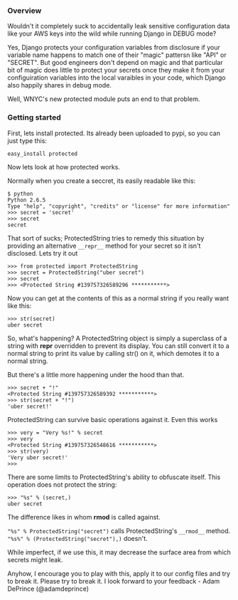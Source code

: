 ### Overview

Wouldn't it completely suck to accidentally leak sensitive configuration data like your AWS keys into the wild while running Django in DEBUG mode? 

Yes, Django protects your configuration variables from disclosure if
your variable name happens to match one of their "magic" pattersn like
"API" or "SECRET".  But good engineers don't depend on magic and that
particular bit of magic does little to protect your secrets once they
make it from your configuiration variables into the local varaibles in
your code, which Django also happily shares in debug mode.

Well, WNYC's new protected module puts an end to that problem.  

### Getting started

First, lets install protected.  Its already been uploaded to pypi, so you can just type this:

``` 
easy_install protected
```

Now lets look at how protected works. 

Normally when you create a seccret, its easily readable like this:

```
$ python
Python 2.6.5
Type "help", "copyright", "credits" or "license" for more information"
>>> secret = 'secret'
>>> secret
secret
```

That sort of sucks; ProtectedString tries to remedy this situation by
providing an alternative `__repr__` method for your secret so it isn't
disclosed.  Lets try it out

```
>>> from protected import ProtectedString
>>> secret = ProtectedString("uber secret")
>>> secret
>>> <Protected String #139757326589296 ***********>
```

Now you can get at the contents of this as a normal string if you really want like this:

```
>>> str(secret)
uber secret
```

So, what's happening?  A ProtectedString object is simply a superclass of a string with __repr__ overridden to prevent its display.   You can still convert it to a normal string to print its value by calling str() on it, which demotes it to a normal string.

But there's a little more happening under the hood than that.

```
>>> secret + "!"
<Protected String #139757326589392 ***********>
>>> str(secret + "!")
'uber secret!'
```

ProtectedString can survive basic operations against it.   Even this works

```
>>> very = "Very %s!" % secret
>>> very
<Protected String #139757326548616 ***********>
>>> str(very)
'Very uber secret!'
>>> 
```

There are some limits to ProtectedString's ability to obfuscate itself.   This operation does not protect the string:

```
>>> "%s" % (secret,)
uber secret
```

The difference likes in whom __rmod__ is called against. 


`"%s" % ProtectedString("secret")` calls ProtectedString's `__rmod__` method.   `"%s%" % (ProtectedString("secret"),)` doesn't.  

While imperfect, if we use this, it may decrease the surface area from
which secrets might leak.

Anyhow, I encourage you to play with this, apply it to our config
files and try to break it.  Please try to break it.  I look forward to
your feedback - Adam DePrince (@adamdeprince)



